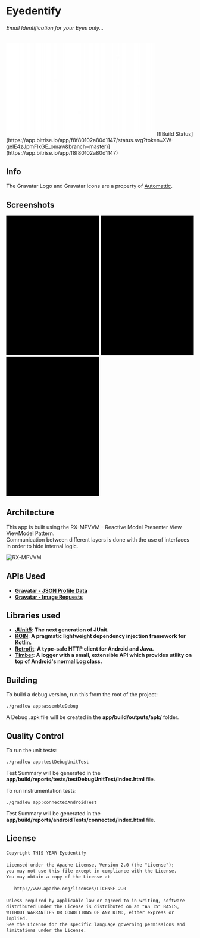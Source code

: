 


Eyedentify
==========
###### Email Identification for your Eyes only...

<img src="images/cover.jpg" alt="Cover"/>  
[![Build Status](https://app.bitrise.io/app/f8f80102a80d1147/status.svg?token=XW-geIE4zJpmFlkGE_omaw&branch=master)](https://app.bitrise.io/app/f8f80102a80d1147)

Info
----------
The Gravatar Logo and Gravatar icons are a property of <a href="https://automattic.com/" title="Automattic">Automattic</a>.

Screenshots
----------

<img src="images/scr_main.jpg" width="250"> <img src="images/scr_search.jpg" width="250"> <img src="images/scr_result.jpg" width="250">


Architecture
----------
This app is built using the RX-MPVVM - Reactive Model Presenter View  ViewModel Pattern.  
Communication between different layers is done with the use of interfaces in order to hide internal logic.

<img src="images/android_rx_mpvvm.png" alt="RX-MPVVM"/>

APIs Used
----------
- [**Gravatar - JSON Profile Data**](https://en.gravatar.com/site/implement/profiles/json/)
- [**Gravatar - Image Requests**](https://en.gravatar.com/site/implement/images/)


Libraries used
----------
- [**JUnit5**](https://junit.org/junit5/): **The next generation of JUnit.**
- [**KOIN**](https://insert-koin.io/): **A pragmatic lightweight dependency injection framework for Kotlin.**  
- [**Retrofit**](https://square.github.io/retrofit/): **A type-safe HTTP client for Android and Java.**
- [**Timber**](https://github.com/JakeWharton/timber): **A logger with a small, extensible API which provides utility on top of Android's normal Log class.**


Building
----------

To build a debug version, run this from the root of the project:

    ./gradlew app:assembleDebug
A Debug .apk file will be created in the **app/build/outputs/apk/** folder.

Quality Control
----------

To run the unit tests:

	./gradlew app:testDebugUnitTest
Test Summary will be generated in the **app/build/reports/tests/testDebugUnitTest/index.html** file.

To run instrumentation tests:

	./gradlew app:connectedAndroidTest
Test Summary will be generated in the **app/build/reports/androidTests/connected/index.html** file.

  License
----------

    Copyright THIS YEAR Eyedentify

    Licensed under the Apache License, Version 2.0 (the "License");
    you may not use this file except in compliance with the License.
    You may obtain a copy of the License at

       http://www.apache.org/licenses/LICENSE-2.0

    Unless required by applicable law or agreed to in writing, software
    distributed under the License is distributed on an "AS IS" BASIS,
    WITHOUT WARRANTIES OR CONDITIONS OF ANY KIND, either express or implied.
    See the License for the specific language governing permissions and
    limitations under the License.
